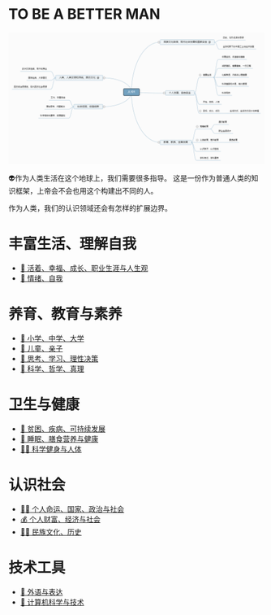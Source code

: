 # TO BE A BETTER MAN
![](image/man101.png)

:alien:作为人类生活在这个地球上，我们需要很多指导。 
这是一份作为普通人类的知识框架，上帝会不会也用这个构建出不同的人。

作为人类，我们的认识领域还会有怎样的扩展边界。


# 丰富生活、理解自我
* [:kiss: 活着、幸福、成长、职业生涯与人生观](living.md) 
* [:baby: 情绪、自我](grow.md) 

# 养育、教育与素养
* [:baby: 小学、中学、大学](edu.md) 
* [:baby: 儿童、亲子](child.md) 
* [:thinking: 思考、学习、理性决策](think.md)  
* [:rocket: 科学、哲学、真理](science.md)  

# 卫生与健康
* [:leafy_green: 贫困、疾病、可持续发展](disease.md)
* [:revolving_hearts: 睡眠、膳食营养与健康](health.md)  
* [:weight_lifting_man: 科学健身与人体](run.md)  

# 认识社会
* [:man_cook: 个人命运、国家、政治与社会](society.md)  
* [:moneybag: 个人财富、经济与社会](wealth.md)  
* [:man_cook: 民族文化、历史](history.md)  

# 技术工具
* [:speak_no_evil: 外语与表达](english.md) 
* [:speak_no_evil: 计算机科学与技术](https://github.com/codefossil/javabook)
